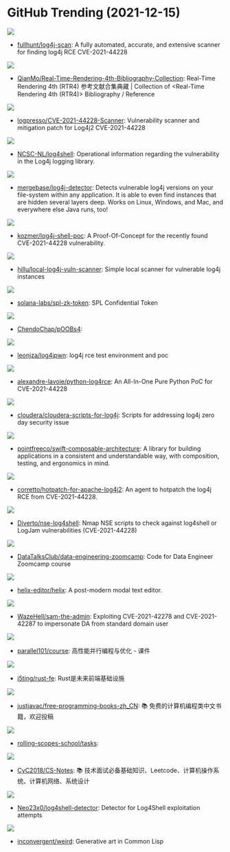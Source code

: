 # GitHub Trending (2021-12-15)

![](https://img.shields.io/badge/Python-New%20328-green?style=flat-square&logo=appveyor)
- [fullhunt/log4j-scan](https://github.com/fullhunt/log4j-scan): A fully automated, accurate, and extensive scanner for finding log4j RCE CVE-2021-44228

![](https://img.shields.io/badge/HTML-New%20263-green?style=flat-square&logo=appveyor)
- [QianMo/Real-Time-Rendering-4th-Bibliography-Collection](https://github.com/QianMo/Real-Time-Rendering-4th-Bibliography-Collection): Real-Time Rendering 4th (RTR4) 参考文献合集典藏 | Collection of <Real-Time Rendering 4th (RTR4)> Bibliography / Reference

![](https://img.shields.io/badge/Java-New%2085-green?style=flat-square&logo=appveyor)
- [logpresso/CVE-2021-44228-Scanner](https://github.com/logpresso/CVE-2021-44228-Scanner): Vulnerability scanner and mitigation patch for Log4j2 CVE-2021-44228

![](https://img.shields.io/badge/none-New%20422-green?style=flat-square&logo=appveyor)
- [NCSC-NL/log4shell](https://github.com/NCSC-NL/log4shell): Operational information regarding the vulnerability in the Log4j logging library.

![](https://img.shields.io/badge/Java-New%2054-green?style=flat-square&logo=appveyor)
- [mergebase/log4j-detector](https://github.com/mergebase/log4j-detector): Detects vulnerable log4j versions on your file-system within any application. It is able to even find instances that are hidden several layers deep. Works on Linux, Windows, and Mac, and everywhere else Java runs, too!

![](https://img.shields.io/badge/Java-New%2055-green?style=flat-square&logo=appveyor)
- [kozmer/log4j-shell-poc](https://github.com/kozmer/log4j-shell-poc): A Proof-Of-Concept for the recently found CVE-2021-44228 vulnerability.

![](https://img.shields.io/badge/Go-New%2055-green?style=flat-square&logo=appveyor)
- [hillu/local-log4j-vuln-scanner](https://github.com/hillu/local-log4j-vuln-scanner): Simple local scanner for vulnerable log4j instances

![](https://img.shields.io/badge/Rust-New%2016-green?style=flat-square&logo=appveyor)
- [solana-labs/spl-zk-token](https://github.com/solana-labs/spl-zk-token): SPL Confidential Token

![](https://img.shields.io/badge/JavaScript-New%20134-green?style=flat-square&logo=appveyor)
- [ChendoChap/pOOBs4](https://github.com/ChendoChap/pOOBs4): 

![](https://img.shields.io/badge/Python-New%2059-green?style=flat-square&logo=appveyor)
- [leonjza/log4jpwn](https://github.com/leonjza/log4jpwn): log4j rce test environment and poc

![](https://img.shields.io/badge/Python-New%2034-green?style=flat-square&logo=appveyor)
- [alexandre-lavoie/python-log4rce](https://github.com/alexandre-lavoie/python-log4rce): An All-In-One Pure Python PoC for CVE-2021-44228

![](https://img.shields.io/badge/Shell-New%204-green?style=flat-square&logo=appveyor)
- [cloudera/cloudera-scripts-for-log4j](https://github.com/cloudera/cloudera-scripts-for-log4j): Scripts for addressing log4j zero day security issue

![](https://img.shields.io/badge/Swift-New%2039-green?style=flat-square&logo=appveyor)
- [pointfreeco/swift-composable-architecture](https://github.com/pointfreeco/swift-composable-architecture): A library for building applications in a consistent and understandable way, with composition, testing, and ergonomics in mind.

![](https://img.shields.io/badge/Java-New%2075-green?style=flat-square&logo=appveyor)
- [corretto/hotpatch-for-apache-log4j2](https://github.com/corretto/hotpatch-for-apache-log4j2): An agent to hotpatch the log4j RCE from CVE-2021-44228.

![](https://img.shields.io/badge/Lua-New%2060-green?style=flat-square&logo=appveyor)
- [Diverto/nse-log4shell](https://github.com/Diverto/nse-log4shell): Nmap NSE scripts to check against log4shell or LogJam vulnerabilities (CVE-2021-44228)

![](https://img.shields.io/badge/none-New%2046-green?style=flat-square&logo=appveyor)
- [DataTalksClub/data-engineering-zoomcamp](https://github.com/DataTalksClub/data-engineering-zoomcamp): Code for Data Engineer Zoomcamp course

![](https://img.shields.io/badge/Rust-New%2077-green?style=flat-square&logo=appveyor)
- [helix-editor/helix](https://github.com/helix-editor/helix): A post-modern modal text editor.

![](https://img.shields.io/badge/Python-New%20138-green?style=flat-square&logo=appveyor)
- [WazeHell/sam-the-admin](https://github.com/WazeHell/sam-the-admin): Exploiting CVE-2021-42278 and CVE-2021-42287 to impersonate DA from standard domain user

![](https://img.shields.io/badge/C%2B%2B-New%2047-green?style=flat-square&logo=appveyor)
- [parallel101/course](https://github.com/parallel101/course): 高性能并行编程与优化 - 课件

![](https://img.shields.io/badge/none-New%2077-green?style=flat-square&logo=appveyor)
- [i5ting/rust-fe](https://github.com/i5ting/rust-fe): Rust是未来前端基础设施

![](https://img.shields.io/badge/none-New%20107-green?style=flat-square&logo=appveyor)
- [justjavac/free-programming-books-zh_CN](https://github.com/justjavac/free-programming-books-zh_CN): 📚 免费的计算机编程类中文书籍，欢迎投稿

![](https://img.shields.io/badge/JavaScript-New%20106-green?style=flat-square&logo=appveyor)
- [rolling-scopes-school/tasks](https://github.com/rolling-scopes-school/tasks): 

![](https://img.shields.io/badge/Java-New%2075-green?style=flat-square&logo=appveyor)
- [CyC2018/CS-Notes](https://github.com/CyC2018/CS-Notes): 📚 技术面试必备基础知识、Leetcode、计算机操作系统、计算机网络、系统设计

![](https://img.shields.io/badge/Python-New%20120-green?style=flat-square&logo=appveyor)
- [Neo23x0/log4shell-detector](https://github.com/Neo23x0/log4shell-detector): Detector for Log4Shell exploitation attempts

![](https://img.shields.io/badge/Common%20Lisp-New%20172-green?style=flat-square&logo=appveyor)
- [inconvergent/weird](https://github.com/inconvergent/weird): Generative art in Common Lisp

